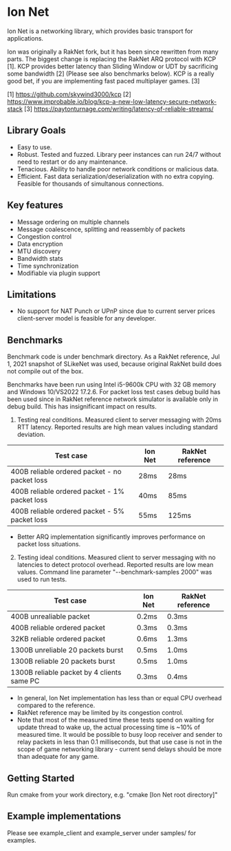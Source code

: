 Ion Net
===========================

Ion Net is a networking library, which provides basic transport for applications. 

Ion was originally a RakNet fork, but it has been since rewritten from many parts.
The biggest change is replacing the RakNet ARQ protocol with KCP [1]. KCP provides better latency than Sliding Window 
or UDT by sacrificing some bandwidth [2] (Please see also benchmarks below). KCP is a really good bet, 
if you are implementing fast paced multiplayer games. [3]

[1] https://github.com/skywind3000/kcp
[2] https://www.improbable.io/blog/kcp-a-new-low-latency-secure-network-stack
[3] https://paytonturnage.com/writing/latency-of-reliable-streams/


Library Goals
-------------
- Easy to use.
- Robust. Tested and fuzzed. Library peer instances can run 24/7 without need to restart or do any maintenance.
- Tenacious. Ability to handle poor network conditions or malicious data.
- Efficient. Fast data serialization/deserialization with no extra copying. Feasible for thousands of simultanous connections.


Key features
------------------------------------------
- Message ordering on multiple channels 
- Message coalescence, splitting and reassembly of packets
- Congestion control
- Data encryption
- MTU discovery
- Bandwidth stats
- Time synchronization
- Modifiable via plugin support


Limitations
------------------------------------------
- No support for NAT Punch or UPnP since due to current server prices client-server model is feasible for any developer.


Benchmarks
-----------------------------------------
Benchmark code is under benchmark directory. As a RakNet reference, Jul 1, 2021 snapshot of SLikeNet was used, because original RakNet build does not compile out of the box. 

Benchmarks have been run using Intel i5-9600k CPU with 32 GB memory and Windows 10/VS2022 17.2.6. For packet loss test cases debug build has been used since in RakNet reference network simulator is available only in debug build. This has insignificant impact on results.


1. Testing real conditions. Measured client to server messaging with 20ms RTT latency. Reported results are high mean values including standard deviation.

|Test case                                         |Ion Net|RakNet reference|
|--------------------------------------------------|-------|----------------|
|400B reliable ordered packet - no packet loss     |28ms   |28ms |
|400B reliable ordered packet - 1% packet loss 	   |40ms   |85ms |
|400B reliable ordered packet - 5% packet loss     |55ms   |125ms|

- Better ARQ implementation significantly improves performance on packet loss situations.


2. Testing ideal conditions. Measured client to server messaging with no latencies to detect protocol overhead. Reported results are low mean values. Command line parameter "--benchmark-samples 2000" was used to run tests.

|Test case                                         |Ion Net|RakNet reference|
|--------------------------------------------------|-------|----------------|
|400B unrealiable packet               	           |0.2ms  |0.3ms |
|400B reliable ordered packet            	       |0.3ms  |0.3ms |
|32KB reliable ordered packet        	           |0.6ms  |1.3ms |
|1300B unreliable 20 packets burst 		           |0.5ms  |1.0ms |
|1300B reliable 20 packets burst 		           |0.5ms  |1.0ms |
|1300B reliable packet by 4 clients same PC        |0.3ms  |0.4ms |

- In general,  Ion Net implementation has less than or equal CPU overhead compared to the reference.
- RakNet reference may be limited by its congestion control.
- Note that most of the measured time these tests spend on waiting for update thread to wake up, the actual processing time is ~10% of measured time. It would be possible to busy loop receiver and sender to relay packets in less than 0.1 milliseconds, but that use case is not in the scope of game networking library - current send delays should be more than adequate for any game.



Getting Started
-----------------------------------------
Run cmake from your work directory, e.g. "cmake [Ion Net root directory]"


Example implementations
-----------------------------------------

Please see example_client and example_server under samples/ for examples.
